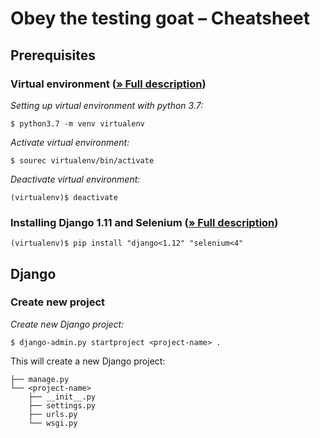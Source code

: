 # Obey the testing goat – Cheatsheet
## Prerequisites
### Virtual environment ([» Full description](http://www.obeythetestinggoat.com/book/pre-requisite-installations.html#_setting_up_your_virtualenv))
_Setting up virtual environment with python 3.7:_
```
$ python3.7 -m venv virtualenv
```

_Activate virtual environment:_
```
$ sourec virtualenv/bin/activate
```

_Deactivate virtual environment:_
```
(virtualenv)$ deactivate
```

### Installing Django 1.11 and Selenium ([» Full description](http://www.obeythetestinggoat.com/book/pre-requisite-installations.html#_installing_django_and_selenium))
```
(virtualenv)$ pip install "django<1.12" "selenium<4"
```

## Django
### Create new project
_Create new Django project:_
```
$ django-admin.py startproject <project-name> .
```
This will create a new Django project:
```
├── manage.py
└── <project-name>
    ├── __init__.py
    ├── settings.py
    ├── urls.py
    └── wsgi.py
```
